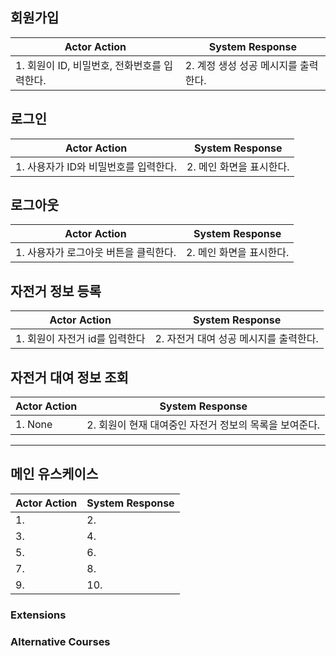 
## 회원가입
|Actor Action|System Response|
|------|---|
|1. 회원이 ID, 비밀번호, 전화번호를 입력한다.|2. 계정 생성 성공 메시지를 출력한다.|

## 로그인
|Actor Action|System Response|
|------|---|
|1. 사용자가 ID와 비밀번호를 입력한다.|2. 메인 화면을 표시한다.|

## 로그아웃
|Actor Action|System Response|
|------|---|
|1. 사용자가 로그아웃 버튼을 클릭한다.|2. 메인 화면을 표시한다.|

## 자전거 정보 등록
|Actor Action|System Response|
|------|---|
|1. 회원이 자전거 id를 입력한다|2. 자전거 대여 성공 메시지를 출력한다.|

## 자전거 대여 정보 조회
|Actor Action|System Response|
|------|----------|
|1. None|2. 회원이 현재 대여중인 자전거 정보의 목록을 보여준다.|



---
## 메인 유스케이스
|Actor Action|System Response|
|------|---|
|1. |2. |
|3. |4. |
|5. |6. |
|7. |8. |
|9. |10. |
### Extensions

### Alternative Courses
